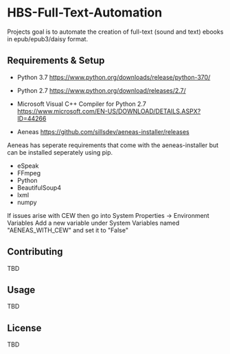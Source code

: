 # HBS-Full-Text-Automation

Projects goal is to automate the creation of full-text (sound and text) ebooks in epub/epub3/daisy format.

## Requirements & Setup

- Python 3.7 https://www.python.org/downloads/release/python-370/

- Python 2.7 https://www.python.org/download/releases/2.7/

- Microsoft Visual C++ Compiler for Python 2.7 https://www.microsoft.com/EN-US/DOWNLOAD/DETAILS.ASPX?ID=44266

- Aeneas https://github.com/sillsdev/aeneas-installer/releases

Aeneas has seperate requirements that come with the aeneas-installer but can be installed seperately using pip.

- eSpeak
- FFmpeg
- Python
- BeautifulSoup4
- lxml
- numpy

If issues arise with CEW then go into System Properties -> Environment Variables
Add a new variable under System Variables named "AENEAS_WITH_CEW" and set it to "False"

## Contributing

TBD

## Usage

TBD

## License

TBD
